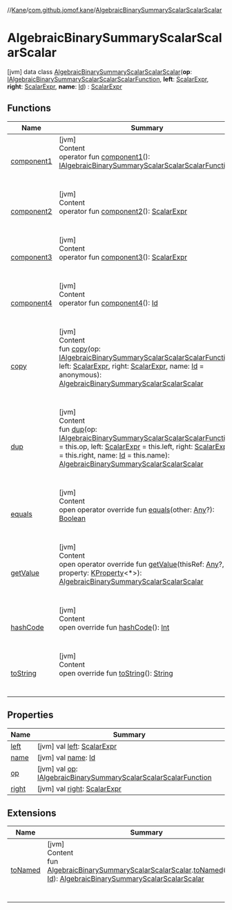 //[Kane](../../index.md)/[com.github.jomof.kane](../index.md)/[AlgebraicBinarySummaryScalarScalarScalar](index.md)



# AlgebraicBinarySummaryScalarScalarScalar  
 [jvm] data class [AlgebraicBinarySummaryScalarScalarScalar](index.md)(**op**: [IAlgebraicBinarySummaryScalarScalarScalarFunction](../-i-algebraic-binary-summary-scalar-scalar-scalar-function/index.md), **left**: [ScalarExpr](../-scalar-expr/index.md), **right**: [ScalarExpr](../-scalar-expr/index.md), **name**: [Id](../../com.github.jomof.kane.impl/index.md#%5Bcom.github.jomof.kane.impl%2FId%2F%2F%2FPointingToDeclaration%2F%5D%2FClasslikes%2F-1709950307)) : [ScalarExpr](../-scalar-expr/index.md)   


## Functions  
  
|  Name|  Summary| 
|---|---|
| <a name="com.github.jomof.kane/AlgebraicBinarySummaryScalarScalarScalar/component1/#/PointingToDeclaration/"></a>[component1](component1.md)| <a name="com.github.jomof.kane/AlgebraicBinarySummaryScalarScalarScalar/component1/#/PointingToDeclaration/"></a>[jvm]  <br>Content  <br>operator fun [component1](component1.md)(): [IAlgebraicBinarySummaryScalarScalarScalarFunction](../-i-algebraic-binary-summary-scalar-scalar-scalar-function/index.md)  <br><br><br>
| <a name="com.github.jomof.kane/AlgebraicBinarySummaryScalarScalarScalar/component2/#/PointingToDeclaration/"></a>[component2](component2.md)| <a name="com.github.jomof.kane/AlgebraicBinarySummaryScalarScalarScalar/component2/#/PointingToDeclaration/"></a>[jvm]  <br>Content  <br>operator fun [component2](component2.md)(): [ScalarExpr](../-scalar-expr/index.md)  <br><br><br>
| <a name="com.github.jomof.kane/AlgebraicBinarySummaryScalarScalarScalar/component3/#/PointingToDeclaration/"></a>[component3](component3.md)| <a name="com.github.jomof.kane/AlgebraicBinarySummaryScalarScalarScalar/component3/#/PointingToDeclaration/"></a>[jvm]  <br>Content  <br>operator fun [component3](component3.md)(): [ScalarExpr](../-scalar-expr/index.md)  <br><br><br>
| <a name="com.github.jomof.kane/AlgebraicBinarySummaryScalarScalarScalar/component4/#/PointingToDeclaration/"></a>[component4](component4.md)| <a name="com.github.jomof.kane/AlgebraicBinarySummaryScalarScalarScalar/component4/#/PointingToDeclaration/"></a>[jvm]  <br>Content  <br>operator fun [component4](component4.md)(): [Id](../../com.github.jomof.kane.impl/index.md#%5Bcom.github.jomof.kane.impl%2FId%2F%2F%2FPointingToDeclaration%2F%5D%2FClasslikes%2F-1709950307)  <br><br><br>
| <a name="com.github.jomof.kane/AlgebraicBinarySummaryScalarScalarScalar/copy/#com.github.jomof.kane.IAlgebraicBinarySummaryScalarScalarScalarFunction#com.github.jomof.kane.ScalarExpr#com.github.jomof.kane.ScalarExpr#kotlin.Any/PointingToDeclaration/"></a>[copy](copy.md)| <a name="com.github.jomof.kane/AlgebraicBinarySummaryScalarScalarScalar/copy/#com.github.jomof.kane.IAlgebraicBinarySummaryScalarScalarScalarFunction#com.github.jomof.kane.ScalarExpr#com.github.jomof.kane.ScalarExpr#kotlin.Any/PointingToDeclaration/"></a>[jvm]  <br>Content  <br>fun [copy](copy.md)(op: [IAlgebraicBinarySummaryScalarScalarScalarFunction](../-i-algebraic-binary-summary-scalar-scalar-scalar-function/index.md), left: [ScalarExpr](../-scalar-expr/index.md), right: [ScalarExpr](../-scalar-expr/index.md), name: [Id](../../com.github.jomof.kane.impl/index.md#%5Bcom.github.jomof.kane.impl%2FId%2F%2F%2FPointingToDeclaration%2F%5D%2FClasslikes%2F-1709950307) = anonymous): [AlgebraicBinarySummaryScalarScalarScalar](index.md)  <br><br><br>
| <a name="com.github.jomof.kane/AlgebraicBinarySummaryScalarScalarScalar/dup/#com.github.jomof.kane.IAlgebraicBinarySummaryScalarScalarScalarFunction#com.github.jomof.kane.ScalarExpr#com.github.jomof.kane.ScalarExpr#kotlin.Any/PointingToDeclaration/"></a>[dup](dup.md)| <a name="com.github.jomof.kane/AlgebraicBinarySummaryScalarScalarScalar/dup/#com.github.jomof.kane.IAlgebraicBinarySummaryScalarScalarScalarFunction#com.github.jomof.kane.ScalarExpr#com.github.jomof.kane.ScalarExpr#kotlin.Any/PointingToDeclaration/"></a>[jvm]  <br>Content  <br>fun [dup](dup.md)(op: [IAlgebraicBinarySummaryScalarScalarScalarFunction](../-i-algebraic-binary-summary-scalar-scalar-scalar-function/index.md) = this.op, left: [ScalarExpr](../-scalar-expr/index.md) = this.left, right: [ScalarExpr](../-scalar-expr/index.md) = this.right, name: [Id](../../com.github.jomof.kane.impl/index.md#%5Bcom.github.jomof.kane.impl%2FId%2F%2F%2FPointingToDeclaration%2F%5D%2FClasslikes%2F-1709950307) = this.name): [AlgebraicBinarySummaryScalarScalarScalar](index.md)  <br><br><br>
| <a name="kotlin/Any/equals/#kotlin.Any?/PointingToDeclaration/"></a>[equals](../../com.github.jomof.kane.impl.visitor/-difference-visitor/index.md#%5Bkotlin%2FAny%2Fequals%2F%23kotlin.Any%3F%2FPointingToDeclaration%2F%5D%2FFunctions%2F-1709950307)| <a name="kotlin/Any/equals/#kotlin.Any?/PointingToDeclaration/"></a>[jvm]  <br>Content  <br>open operator override fun [equals](../../com.github.jomof.kane.impl.visitor/-difference-visitor/index.md#%5Bkotlin%2FAny%2Fequals%2F%23kotlin.Any%3F%2FPointingToDeclaration%2F%5D%2FFunctions%2F-1709950307)(other: [Any](https://kotlinlang.org/api/latest/jvm/stdlib/kotlin/-any/index.html)?): [Boolean](https://kotlinlang.org/api/latest/jvm/stdlib/kotlin/-boolean/index.html)  <br><br><br>
| <a name="com.github.jomof.kane/AlgebraicBinarySummaryScalarScalarScalar/getValue/#kotlin.Any?#kotlin.reflect.KProperty[*]/PointingToDeclaration/"></a>[getValue](get-value.md)| <a name="com.github.jomof.kane/AlgebraicBinarySummaryScalarScalarScalar/getValue/#kotlin.Any?#kotlin.reflect.KProperty[*]/PointingToDeclaration/"></a>[jvm]  <br>Content  <br>open operator override fun [getValue](get-value.md)(thisRef: [Any](https://kotlinlang.org/api/latest/jvm/stdlib/kotlin/-any/index.html)?, property: [KProperty](https://kotlinlang.org/api/latest/jvm/stdlib/kotlin.reflect/-k-property/index.html)<*>): [AlgebraicBinarySummaryScalarScalarScalar](index.md)  <br><br><br>
| <a name="kotlin/Any/hashCode/#/PointingToDeclaration/"></a>[hashCode](../../com.github.jomof.kane.impl.visitor/-difference-visitor/index.md#%5Bkotlin%2FAny%2FhashCode%2F%23%2FPointingToDeclaration%2F%5D%2FFunctions%2F-1709950307)| <a name="kotlin/Any/hashCode/#/PointingToDeclaration/"></a>[jvm]  <br>Content  <br>open override fun [hashCode](../../com.github.jomof.kane.impl.visitor/-difference-visitor/index.md#%5Bkotlin%2FAny%2FhashCode%2F%23%2FPointingToDeclaration%2F%5D%2FFunctions%2F-1709950307)(): [Int](https://kotlinlang.org/api/latest/jvm/stdlib/kotlin/-int/index.html)  <br><br><br>
| <a name="com.github.jomof.kane/AlgebraicBinarySummaryScalarScalarScalar/toString/#/PointingToDeclaration/"></a>[toString](to-string.md)| <a name="com.github.jomof.kane/AlgebraicBinarySummaryScalarScalarScalar/toString/#/PointingToDeclaration/"></a>[jvm]  <br>Content  <br>open override fun [toString](to-string.md)(): [String](https://kotlinlang.org/api/latest/jvm/stdlib/kotlin/-string/index.html)  <br><br><br>


## Properties  
  
|  Name|  Summary| 
|---|---|
| <a name="com.github.jomof.kane/AlgebraicBinarySummaryScalarScalarScalar/left/#/PointingToDeclaration/"></a>[left](left.md)| <a name="com.github.jomof.kane/AlgebraicBinarySummaryScalarScalarScalar/left/#/PointingToDeclaration/"></a> [jvm] val [left](left.md): [ScalarExpr](../-scalar-expr/index.md)   <br>
| <a name="com.github.jomof.kane/AlgebraicBinarySummaryScalarScalarScalar/name/#/PointingToDeclaration/"></a>[name](name.md)| <a name="com.github.jomof.kane/AlgebraicBinarySummaryScalarScalarScalar/name/#/PointingToDeclaration/"></a> [jvm] val [name](name.md): [Id](../../com.github.jomof.kane.impl/index.md#%5Bcom.github.jomof.kane.impl%2FId%2F%2F%2FPointingToDeclaration%2F%5D%2FClasslikes%2F-1709950307)   <br>
| <a name="com.github.jomof.kane/AlgebraicBinarySummaryScalarScalarScalar/op/#/PointingToDeclaration/"></a>[op](op.md)| <a name="com.github.jomof.kane/AlgebraicBinarySummaryScalarScalarScalar/op/#/PointingToDeclaration/"></a> [jvm] val [op](op.md): [IAlgebraicBinarySummaryScalarScalarScalarFunction](../-i-algebraic-binary-summary-scalar-scalar-scalar-function/index.md)   <br>
| <a name="com.github.jomof.kane/AlgebraicBinarySummaryScalarScalarScalar/right/#/PointingToDeclaration/"></a>[right](right.md)| <a name="com.github.jomof.kane/AlgebraicBinarySummaryScalarScalarScalar/right/#/PointingToDeclaration/"></a> [jvm] val [right](right.md): [ScalarExpr](../-scalar-expr/index.md)   <br>


## Extensions  
  
|  Name|  Summary| 
|---|---|
| <a name="com.github.jomof.kane.impl//toNamed/com.github.jomof.kane.AlgebraicBinarySummaryScalarScalarScalar#kotlin.Any/PointingToDeclaration/"></a>[toNamed](../../com.github.jomof.kane.impl/to-named.md)| <a name="com.github.jomof.kane.impl//toNamed/com.github.jomof.kane.AlgebraicBinarySummaryScalarScalarScalar#kotlin.Any/PointingToDeclaration/"></a>[jvm]  <br>Content  <br>fun [AlgebraicBinarySummaryScalarScalarScalar](index.md).[toNamed](../../com.github.jomof.kane.impl/to-named.md)(name: [Id](../../com.github.jomof.kane.impl/index.md#%5Bcom.github.jomof.kane.impl%2FId%2F%2F%2FPointingToDeclaration%2F%5D%2FClasslikes%2F-1709950307)): [AlgebraicBinarySummaryScalarScalarScalar](index.md)  <br><br><br>

